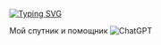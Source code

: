 [![Typing SVG](https://readme-typing-svg.demolab.com?font=Inconsolata&pause=1000&color=B186FF&width=438&lines=%D0%A2%D0%B8%D1%85%D0%BE+%D0%B2+%D1%83%D0%B3%D0%BB%D1%83+%D1%88%D1%83%D1%80%D1%88%D1%83+%D0%BF%D0%BE+%D0%BA%D0%BB%D0%B0%D0%B2%D0%B8%D0%B0%D1%82%D1%83%D1%80%D0%B5+)](https://git.io/typing-svg)

Мой спутник и помощник 
![ChatGPT](https://img.shields.io/badge/chatGPT-74aa9c?style=for-the-badge&logo=openai&logoColor=white)
